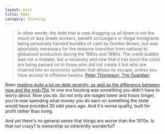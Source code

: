 ```yaml
---
layout: post
title: Debt
category: thinking
---
```


> In other words: the debt that is now dragging us all down is not the result of lazy Greek workers, benefit scroungers or illegal immigrants being personally handed bundles of cash by Gordon Brown, but was absolutely necessary for the massive transition from national to globalised production during the 1980s and 1990s. The credit bubble was not a mistake, but a necessity and now that it has burst the costs are being passed on to those who did not create it but who are chained into an economic system that allows no escape, unless you have access to offshore havens. [Peter Thompson, The Guardian](http://m.guardian.co.uk/ms/p/gnm/op/view.m?id=15&gid=/commentisfree/2012/nov/17/marx-banker-china-social-disparity)


Been [reading quite a lot on debt recently, as well as the difference between now and the mid–70s](http://www.newleftproject.org/index.php/site/article_comments/work_isnt_working). In one era housing was something you didn't have to worry about. Now you do. So not only are wages lower and hours longer, you're now spending what money you do earn on something the state would have provided 30 odd years ago. And it's worse quality, built for profit rather than living.

And yet there's no general sense that things are worse than the 1970s. Is that not crazy? Is _ownership_ so inherently wonderful?
